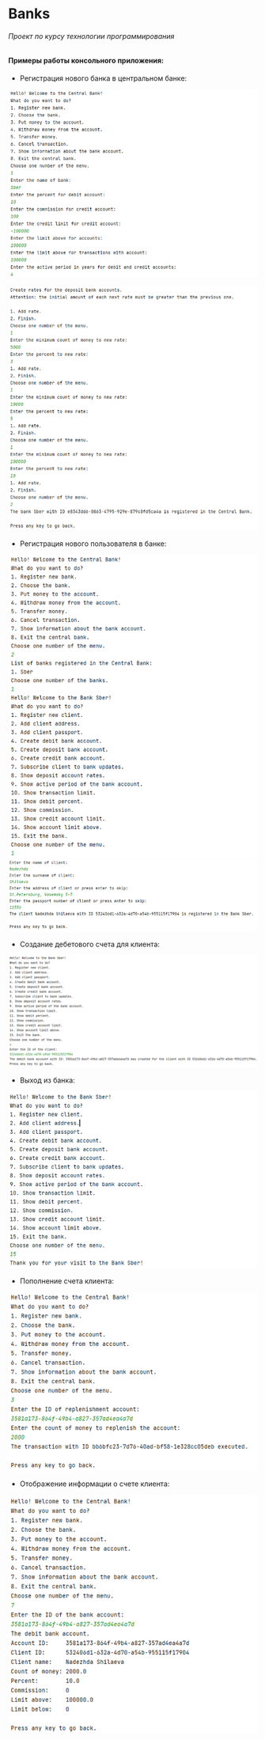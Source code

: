 # Banks
###### Проект по курсу технологии программирования

#### Примеры работы консольного приложения:
- Регистрация нового банка в центральном банке:

![registerBank](https://github.com/NadezhdaShilaeva/Banks/blob/main/test_imgs/registerBank_1.png)

![createRates](https://github.com/NadezhdaShilaeva/Banks/blob/main/test_imgs/createRates_2.png)

- Регистрация нового пользователя в банке:

![chooseBank](https://github.com/NadezhdaShilaeva/Banks/blob/main/test_imgs/chooseBank_3.png)
![registerClient](https://github.com/NadezhdaShilaeva/Banks/blob/main/test_imgs/registerClient_4.png)

- Создание дебетового счета для клиента:

![createDebitBA](https://github.com/NadezhdaShilaeva/Banks/blob/main/test_imgs/createDebitBA_5.png)

- Выход из банка:

![exitTheBank](https://github.com/NadezhdaShilaeva/Banks/blob/main/test_imgs/exitTheBank_6.png)

- Пополнение счета клиента:

![putMoneyToBA](https://github.com/NadezhdaShilaeva/Banks/blob/main/test_imgs/putMoneyToBA_7.png)

- Отображение информации о счете клиента:

![showBAInfo](https://github.com/NadezhdaShilaeva/Banks/blob/main/test_imgs/showBAInfo_8.png)